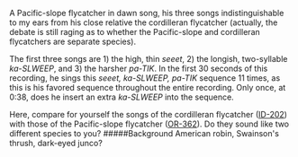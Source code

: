 A Pacific-slope flycatcher in dawn song, his three songs indistinguishable to my ears from his close relative the cordilleran flycatcher (actually, the debate is still raging as to whether the Pacific-slope and cordilleran flycatchers are separate species). 

The first three songs are 1) the high, thin _seeet_, 2) the longish, two-syllable _ka-SLWEEP_, and 3) the harsher _pa-TIK_. In the first 30 seconds of this recording, he sings this _seeet, ka-SLWEEP, pa-TIK_ sequence 11 times, as this is his favored sequence throughout the entire recording. Only once, at 0:38, does he insert an extra _ka-SLWEEP_ into the sequence.

Here, compare for yourself the songs of the cordilleran flycatcher ([ID-202](http://listeningtoacontinentsing.com/recording.php?page=ID-202)) with those of the Pacific-slope flycatcher ([OR-362](http://listeningtoacontinentsing.com/recording.php?page=OR-362)). Do they sound like two different species to you?
#####Background
American robin, Swainson's thrush, dark-eyed junco?
